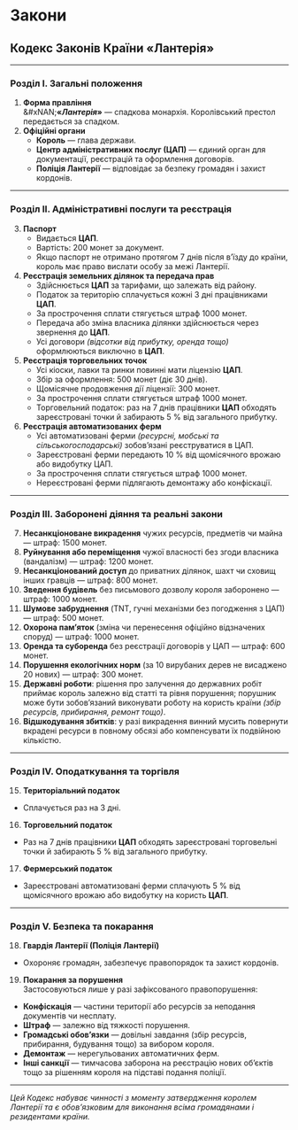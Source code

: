 # Закони

## Кодекс Законів Країни «Лантерія»

***

### Розділ I. Загальні положення

1. **Форма правління**\
   &#xNAN;**«**_**Лантерія**_**»** — спадкова монархія. Королівський престол передається за спадком.
2. **Офіційні органи**
   * **Король** — глава держави.
   * **Центр адміністративних послуг (ЦАП)** — єдиний орган для документації, реєстрацій та оформлення договорів.
   * **Поліція Лантерії** — відповідає за безпеку громадян і захист кордонів.

***

### Розділ II. Адміністративні послуги та реєстрація

3. **Паспорт**
   * Видається **ЦАП**.
   * Вартість: 200 монет за документ.
   * Якщо паспорт не отримано протягом 7 днів після в’їзду до країни, король має право вислати особу за межі Лантерії.
4. **Реєстрація земельних ділянок та передача прав**
   * Здійснюється **ЦАП** за тарифами, що залежать від району.
   * Податок за територію сплачується кожні 3 дні працівниками **ЦАП**.
   * За прострочення сплати стягується штраф 1000 монет.
   * Передача або зміна власника ділянки здійснюється через звернення до **ЦАП**.
   * Усі договори _(відсотки від прибутку, оренда тощо)_ оформлюються виключно в **ЦАП**.
5. **Реєстрація торговельних точок**
   * Усі кіоски, лавки та ринки повинні мати ліцензію **ЦАП**.
   * Збір за оформлення: 500 монет (діє 30 днів).
   * Щомісячне продовження дії ліцензії: 300 монет.
   * За прострочення сплати стягується штраф 1000 монет.
   * Торговельний податок: раз на 7 днів працівники **ЦАП** обходять зареєстровані точки й забирають 5 % від загального прибутку.
6. **Реєстрація автоматизованих ферм**
   * Усі автоматизовані ферми _(ресурсні, мобські та сільськогосподарські)_ зобов’язані реєструватися в ЦАП.
   * Зареєстровані ферми передають 10 % від щомісячного врожаю або видобутку ЦАП.
   * За прострочення сплати стягується штраф 1000 монет.
   * Нерeєстровані ферми підлягають демонтажу або конфіскації.

***

### Розділ III. Заборонені діяння та реальні закони

7. **Несанкціоноване викрадення** чужих ресурсів, предметів чи майна — штраф: 1500 монет.
8. **Руйнування або переміщення** чужої власності без згоди власника (вандалізм) — штраф: 1200 монет.
9. **Несанкціонований доступ** до приватних ділянок, шахт чи сховищ інших гравців — штраф: 800 монет.
10. **Зведення будівель** без письмового дозволу короля заборонено — штраф: 1000 монет.
11. **Шумове забруднення** (TNT, гучні механізми без погодження з ЦАП) — штраф: 500 монет.
12. **Охорона пам’яток** (зміна чи перенесення офіційно відзначених споруд) — штраф: 1000 монет.
13. **Оренда та суборенда** без реєстрації договорів у ЦАП — штраф: 600 монет.
14. **Порушення екологічних норм** (за 10 вирубаних дерев не висаджено 20 нових) — штраф: 300 монет.
15. **Державні роботи**: рішення про залучення до державних робіт приймає король залежно від статті та рівня порушення; порушник може бути зобов’язаний виконувати роботу на користь країни _(збір ресурсів, прибирання, ремонт тощо)_.
16. **Відшкодування збитків**: у разі викрадення винний мусить повернути вкрадені ресурси в повному обсязі або компенсувати їх подвійною кількістю.

***

### Розділ IV. Оподаткування та торгівля

15. **Територіальний податок**

* Сплачується раз на 3 дні.

16. **Торговельний податок**

* Раз на 7 днів працівники **ЦАП** обходять зареєстровані торговельні точки й забирають 5 % від загального прибутку.

17. **Фермерський податок**

* Зареєстровані автоматизовані ферми сплачують 5 % від щомісячного врожаю або видобутку на користь **ЦАП**.

***

### Розділ V. Безпека та покарання

18. **Гвардія Лантерії (Поліція Лантерії)**

* Охороняє громадян, забезпечує правопорядок та захист кордонів.

19. **Покарання за порушення**\
    Застосовуються лише у разі зафіксованого правопорушення:

* **Конфіскація** — частини території або ресурсів за неподання документів чи несплату.
* **Штраф** — залежно від тяжкості порушення.
* **Громадські обов’язки** — довільні завдання (збір ресурсів, прибирання, будування тощо) за вибором короля.
* **Демонтаж** — нерегульованих автоматичних ферм.
* **Інші санкції** — тимчасова заборона на реєстрацію нових об’єктів тощо за рішенням короля на підставі подання поліції.

***

_Цей Кодекс набуває чинності з моменту затвердження королем Лантерії та є обов’язковим для виконання всіма громадянами і резидентами країни._
